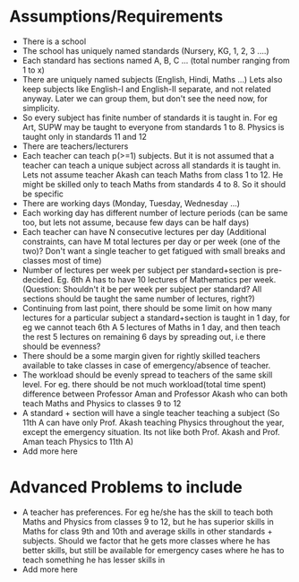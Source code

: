 # Assumptions/Requirements

- There is a school
- The school has uniquely named standards (Nursery, KG, 1, 2, 3 ....)
- Each standard has sections named A, B, C ... (total number ranging from 1 to x)
- There are uniquely named subjects (English, Hindi, Maths ...) Lets also keep subjects like English-I and English-II separate, and not related anyway. Later we can group them, but don't see the need now, for simplicity.
- So every subject has finite number of standards it is taught in. For eg Art, SUPW may be taught to everyone from standards 1 to 8. Physics is taught only in standards 11 and 12
- There are teachers/lecturers
- Each teacher can teach p(>=1) subjects. But it is not assumed that a teacher can teach a unique subject across all standards it is taught in. Lets not assume teacher Akash can teach Maths from class 1 to 12. He might be skilled only to teach Maths from standards 4 to 8. So it should be specific
- There are working days (Monday, Tuesday, Wednesday ...)
- Each working day has different number of lecture periods (can be same too, but lets not assume, because few days can be half days)
- Each teacher can have N consecutive lectures per day (Additional constraints, can have M total lectures per day or per week (one of the two)? Don't want a single teacher to get fatigued with small breaks and classes most of time)
- Number of lectures per week per subject per standard+section is pre-decided. Eg. 6th A has to have 10 lectures of Mathematics per week. (Question: Shouldn't it be per week per subject per standard? All sections should be taught the same number of lectures, right?)
- Continuing from last point, there should be some limit on how many lectures for a particular subject a standard+section is taught in 1 day, for eg we cannot teach 6th A 5 lectures of Maths in 1 day, and then teach the rest 5 lectures on remaining 6 days by spreading out, i.e there should be evenness?
- There should be a some margin given for rightly skilled teachers available to take classes in case of emergency/absence of teacher.
- The workload should be evenly spread to teachers of the same skill level. For eg. there should be not much workload(total time spent) difference between Professor Aman and Professor Akash who can both teach Maths and Physics to classes 9 to 12
- A standard + section will have a single teacher teaching a subject (So 11th A can have only Prof. Akash teaching Physics throughout the year, except the emergency situation. Its not like both Prof. Akash and Prof. Aman teach Physics to 11th A)
- Add more here

# Advanced Problems to include
- A teacher has preferences. For eg he/she has the skill to teach both Maths and Physics from classes 9 to 12, but he has superior skills in Maths for class 9th and 10th and average skills in other standards + subjects. Should we factor that he gets more classes where he has better skills, but still be available for emergency cases where he has to teach something he has lesser skills in
- Add more here